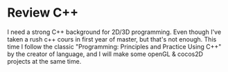 Review C++
===

I need a strong C++ background for 2D/3D programming. Even though I've taken a rush c++ cours in first year of master, but that's not enough. This time I follow the classic "Programming: Principles and Practice Using C++" by the creator of language, and I will make some openGL & cocos2D projects at the same time. 